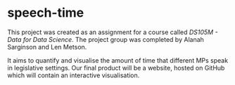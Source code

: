 # speech-time

This project was created as an assignment for a course called *DS105M - Data for Data Science*. The project group was completed by Alanah Sarginson and Len Metson.

It aims to quantify and visualise the amount of time that different MPs speak in legislative settings. Our final product will be a website, hosted on GitHub which will contain an interactive visualisation. 

